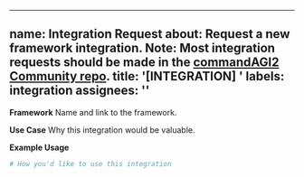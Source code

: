 ______________________________________________________________________

## name: Integration Request about: Request a new framework integration. Note: Most integration requests should be made in the [commandAGI2 Community repo](https://github.com/commandAGI/commandagi-lab_community). title: '[INTEGRATION] ' labels: integration assignees: ''

**Framework**
Name and link to the framework.

**Use Case**
Why this integration would be valuable.

**Example Usage**

```python
# How you'd like to use this integration
```
